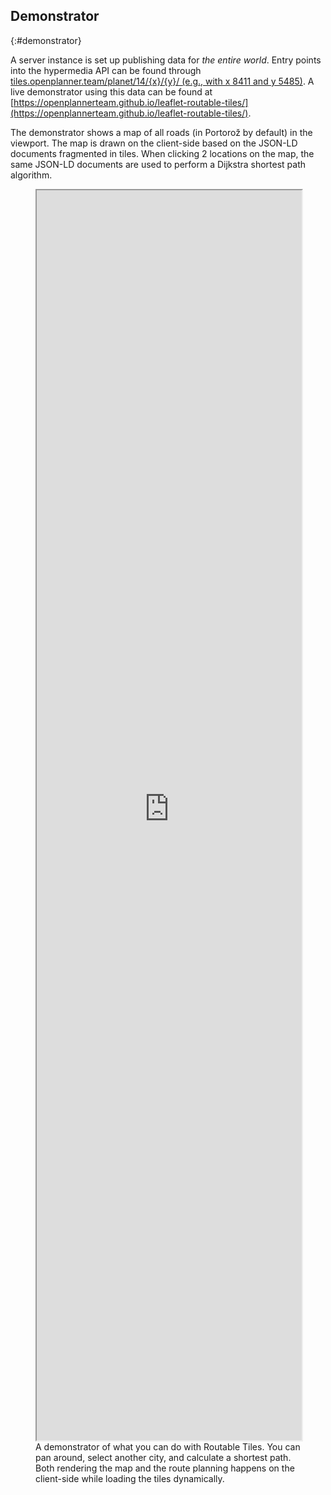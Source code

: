 ## Demonstrator
{:#demonstrator}

A server instance is set up publishing data for *the entire world*.
Entry points into the hypermedia API can be found through [tiles.openplanner.team/planet/14/{x}/{y}/ (e.g., with x 8411 and y 5485)](https://tiles.openplanner.team/planet/14/8411/5485/).
A live demonstrator using this data can be found at [https://openplannerteam.github.io/leaflet-routable-tiles/](https://openplannerteam.github.io/leaflet-routable-tiles/).
<div class="printonly">The demonstrator shows a map of all roads (in Portorož by default) in the viewport.
The map is drawn on the client-side based on the JSON-LD documents fragmented in tiles.
When clicking 2 locations on the map, the same JSON-LD documents are used to perform a Dijkstra shortest path algorithm.
</div>

<figure id="listing2" class="noprint">
<!--<img src="img/routabletiles.png" class="printonly"/>-->
<iframe class="noprint" src="https://openplannerteam.github.io/leaflet-routable-tiles/#latitude=45.515570&longitude=13.595109" style="width: 100%; height: 50vh;">
</iframe>
<figcaption>A demonstrator of what you can do with Routable Tiles. You can pan around, select another city, and calculate a shortest path. Both rendering the map and the route planning happens on the client-side while loading the tiles dynamically.</figcaption>
</figure>
